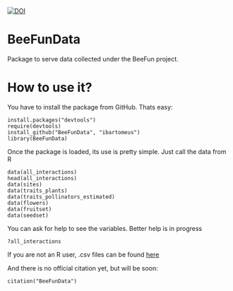 [![DOI](https://zenodo.org/badge/107512653.svg)](https://zenodo.org/badge/latestdoi/107512653)

# BeeFunData
Package to serve data collected under the BeeFun project.

How to use it?
==============
You have to install the package from GitHub. Thats easy:

```
install.packages("devtools")
require(devtools)
install_github("BeeFunData", "ibartomeus")
library(BeeFunData)
```

Once the package is loaded, its use is pretty simple. Just call the data from R

```
data(all_interactions)
head(all_interactions)
data(sites)
data(traits_plants)
data(traits_pollinators_estimated)
data(flowers)
data(fruitset)
data(seedset)
```

You can ask for help to see the variables. Better help is in progress
```
?all_interactions
```

If you are not an R user, .csv files can be found [here](https://github.com/ibartomeus/BeeFunData/tree/fun/inst/extdata)

And there is no official citation yet, but will be soon:
```
citation("BeeFunData")
```

